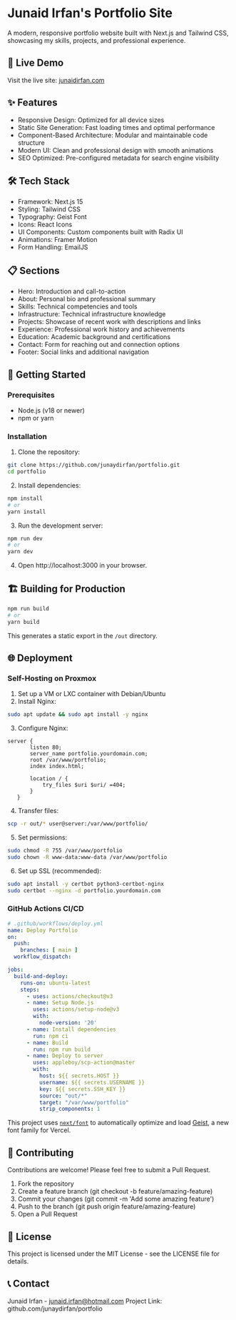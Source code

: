 # Junaid Irfan's Portfolio Site

A modern, responsive portfolio website built with Next.js and Tailwind CSS, showcasing my skills, projects, and professional experience.

## 🚀 Live Demo

Visit the live site: [junaidirfan.com](https://junaidirfan.com)

## ✨ Features

- Responsive Design: Optimized for all device sizes
- Static Site Generation: Fast loading times and optimal performance
- Component-Based Architecture: Modular and maintainable code structure
- Modern UI: Clean and professional design with smooth animations
- SEO Optimized: Pre-configured metadata for search engine visibility

## 🛠️ Tech Stack

- Framework: Next.js 15
- Styling: Tailwind CSS
- Typography: Geist Font
- Icons: React Icons
- UI Components: Custom components built with Radix UI
- Animations: Framer Motion
- Form Handling: EmailJS

## 📋 Sections

- Hero: Introduction and call-to-action
- About: Personal bio and professional summary
- Skills: Technical competencies and tools
- Infrastructure: Technical infrastructure knowledge
- Projects: Showcase of recent work with descriptions and links
- Experience: Professional work history and achievements
- Education: Academic background and certifications
- Contact: Form for reaching out and connection options
- Footer: Social links and additional navigation

## 🚀 Getting Started

### Prerequisites
- Node.js (v18 or newer)
- npm or yarn

### Installation
1. Clone the repository:
```bash
git clone https://github.com/junaydirfan/portfolio.git
cd portfolio
```
2. Install dependencies:
```bash
npm install
# or
yarn install
```
3. Run the development server:
```bash
npm run dev
# or
yarn dev
```
4. Open http://localhost:3000 in your browser.

## 🏗️ Building for Production
```bash
npm run build
# or
yarn build
```
This generates a static export in the `/out` directory.

## 🌐 Deployment
### Self-Hosting on Proxmox
1. Set up a VM or LXC container with Debian/Ubuntu
2. Install Nginx:
```bash
sudo apt update && sudo apt install -y nginx
```
3. Configure Nginx:
```nginx
server {
       listen 80;
       server_name portfolio.yourdomain.com;
       root /var/www/portfolio;
       index index.html;
       
       location / {
           try_files $uri $uri/ =404;
       }
   }
```
4. Transfer files:
```bash
scp -r out/* user@server:/var/www/portfolio/
```
5. Set permissions:
```bash
sudo chmod -R 755 /var/www/portfolio
sudo chown -R www-data:www-data /var/www/portfolio
```
6. Set up SSL (recommended):
```bash
sudo apt install -y certbot python3-certbot-nginx
sudo certbot --nginx -d portfolio.yourdomain.com
```

### GitHub Actions CI/CD
```yaml
# .github/workflows/deploy.yml
name: Deploy Portfolio
on:
  push:
    branches: [ main ]
  workflow_dispatch:

jobs:
  build-and-deploy:
    runs-on: ubuntu-latest
    steps:
      - uses: actions/checkout@v3
      - name: Setup Node.js
        uses: actions/setup-node@v3
        with:
          node-version: '20'
      - name: Install dependencies
        run: npm ci
      - name: Build
        run: npm run build
      - name: Deploy to server
        uses: appleboy/scp-action@master
        with:
          host: ${{ secrets.HOST }}
          username: ${{ secrets.USERNAME }}
          key: ${{ secrets.SSH_KEY }}
          source: "out/*"
          target: "/var/www/portfolio"
          strip_components: 1
```
This project uses [`next/font`](https://nextjs.org/docs/app/building-your-application/optimizing/fonts) to automatically optimize and load [Geist](https://vercel.com/font), a new font family for Vercel.

## 🤝 Contributing
Contributions are welcome! Please feel free to submit a Pull Request.
1. Fork the repository
2. Create a feature branch (git checkout -b feature/amazing-feature)
3. Commit your changes (git commit -m 'Add some amazing feature')
4. Push to the branch (git push origin feature/amazing-feature)
5. Open a Pull Request

## 📄 License
This project is licensed under the MIT License - see the LICENSE file for details.

## 📞 Contact
Junaid Irfan - junaid.irfan@hotmail.com
Project Link: github.com/junaydirfan/portfolio
